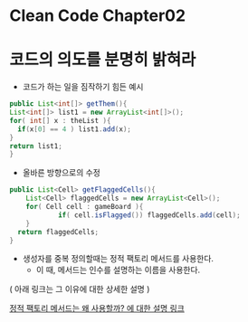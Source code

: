 # Clean Code Chapter02

# 코드의 의도를 분명히 밝혀라

- 코드가 하는 일을 짐작하기 힘든 예시

```java
public List<int[]> getThem(){
List<int[]> list1 = new ArrayList<int[]>();
for( int[] x : theList ){
  if(x[0] == 4 ) list1.add(x);
}
return list1;
}
```

- 올바른 방향으로의 수정

```java
public List<Cell> getFlaggedCells(){
	List<Cell> flaggedCells = new ArrayList<Cell>();
	for( Cell cell : gameBoard ){
			if( cell.isFlagged()) flaggedCells.add(cell);
	}
  return flaggedCells;
}
```

- 생성자를 중복 정의할때는 정적 팩토리 메서드를 사용한다.
    - 이 때, 메서드는 인수를 설명하는 이름을 사용한다.

( 아래 링크는 그 이유에 대한 상세한 설명  )

[정적 팩토리 메서드는 왜 사용할까? 에 대한 설명 링크 ](https://velog.io/@ljinsk3/%EC%A0%95%EC%A0%81-%ED%8C%A9%ED%86%A0%EB%A6%AC-%EB%A9%94%EC%84%9C%EB%93%9C%EB%8A%94-%EC%99%9C-%EC%82%AC%EC%9A%A9%ED%95%A0%EA%B9%8C)
